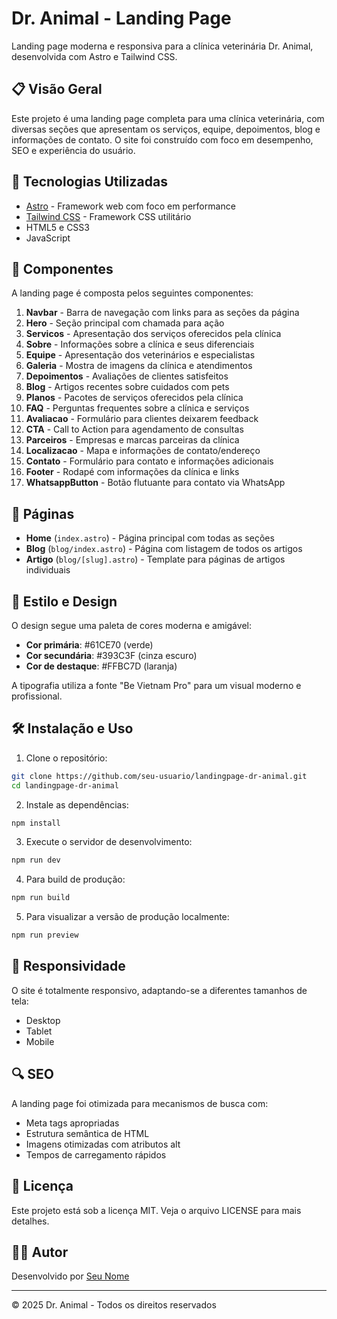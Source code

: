 # Dr. Animal - Landing Page

Landing page moderna e responsiva para a clínica veterinária Dr. Animal, desenvolvida com Astro e Tailwind CSS.

## 📋 Visão Geral

Este projeto é uma landing page completa para uma clínica veterinária, com diversas seções que apresentam os serviços, equipe, depoimentos, blog e informações de contato. O site foi construído com foco em desempenho, SEO e experiência do usuário.

## 🚀 Tecnologias Utilizadas

- [Astro](https://astro.build/) - Framework web com foco em performance
- [Tailwind CSS](https://tailwindcss.com/) - Framework CSS utilitário
- HTML5 e CSS3
- JavaScript

## 🧩 Componentes

A landing page é composta pelos seguintes componentes:

1. **Navbar** - Barra de navegação com links para as seções da página
2. **Hero** - Seção principal com chamada para ação
3. **Servicos** - Apresentação dos serviços oferecidos pela clínica
4. **Sobre** - Informações sobre a clínica e seus diferenciais
5. **Equipe** - Apresentação dos veterinários e especialistas
6. **Galeria** - Mostra de imagens da clínica e atendimentos
7. **Depoimentos** - Avaliações de clientes satisfeitos
8. **Blog** - Artigos recentes sobre cuidados com pets
9. **Planos** - Pacotes de serviços oferecidos pela clínica
10. **FAQ** - Perguntas frequentes sobre a clínica e serviços
11. **Avaliacao** - Formulário para clientes deixarem feedback
12. **CTA** - Call to Action para agendamento de consultas
13. **Parceiros** - Empresas e marcas parceiras da clínica
14. **Localizacao** - Mapa e informações de contato/endereço
15. **Contato** - Formulário para contato e informações adicionais
16. **Footer** - Rodapé com informações da clínica e links
17. **WhatsappButton** - Botão flutuante para contato via WhatsApp

## 📄 Páginas

- **Home** (`index.astro`) - Página principal com todas as seções
- **Blog** (`blog/index.astro`) - Página com listagem de todos os artigos
- **Artigo** (`blog/[slug].astro`) - Template para páginas de artigos individuais

## 🎨 Estilo e Design

O design segue uma paleta de cores moderna e amigável:

- **Cor primária**: #61CE70 (verde)
- **Cor secundária**: #393C3F (cinza escuro)
- **Cor de destaque**: #FFBC7D (laranja)

A tipografia utiliza a fonte "Be Vietnam Pro" para um visual moderno e profissional.

## 🛠️ Instalação e Uso

1. Clone o repositório:
```bash
git clone https://github.com/seu-usuario/landingpage-dr-animal.git
cd landingpage-dr-animal
```

2. Instale as dependências:
```bash
npm install
```

3. Execute o servidor de desenvolvimento:
```bash
npm run dev
```

4. Para build de produção:
```bash
npm run build
```

5. Para visualizar a versão de produção localmente:
```bash
npm run preview
```

## 📱 Responsividade

O site é totalmente responsivo, adaptando-se a diferentes tamanhos de tela:
- Desktop
- Tablet
- Mobile

## 🔍 SEO

A landing page foi otimizada para mecanismos de busca com:
- Meta tags apropriadas
- Estrutura semântica de HTML
- Imagens otimizadas com atributos alt
- Tempos de carregamento rápidos

## 📝 Licença

Este projeto está sob a licença MIT. Veja o arquivo LICENSE para mais detalhes.

## 👨‍💻 Autor

Desenvolvido por [Seu Nome](https://github.com/seu-usuario)

---

© 2025 Dr. Animal - Todos os direitos reservados
